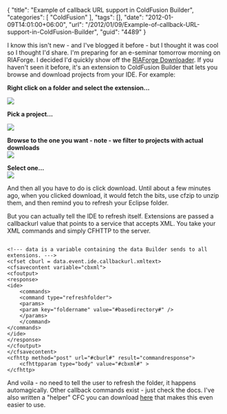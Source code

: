 {
	"title": "Example of callback URL support in ColdFusion Builder",
	"categories": [
		"ColdFusion"
	],
	"tags": [],
	"date": "2012-01-09T14:01:00+06:00",
	"url": "/2012/01/09/Example-of-callback-URL-support-in-ColdFusion-Builder",
	"guid": "4489"
}

I know this isn't new - and I've blogged it before - but I thought it was cool so I thought I'd share. I'm preparing for an e-seminar tomorrow morning on RIAForge. I decided I'd quickly show off the <a href="http://riaforgedownloader.riaforge.org/">RIAForge Downloader</a>. If you haven't seen it before, it's an extension to ColdFusion Builder that lets you browse and download projects from your IDE. For example:
<!--more-->
<p>

<b>Right click on a folder and select the extension...</b><br/>

<img src="http://static.raymondcamden.com/images/ScreenClip9.png" />

<p>

<b>Pick a project...</b><br/>

<img src="http://static.raymondcamden.com/images/ScreenClip10.png" />

<p>

<b>Browse to the one you want - note - we filter to projects with actual downloads</b><br/>
<img src="http://static.raymondcamden.com/images/ScreenClip11.png" />

<p>

<b>Select one...</b><br/>
<img src="http://static.raymondcamden.com/images/ScreenClip12.png" />

<p>

And then all you have to do is click download. Until about a few minutes ago, when you clicked download, it would fetch the bits, use cfzip to unzip them, and then remind you to refresh your Eclipse folder. 

<p>

But you can actually tell the IDE to refresh itself. Extensions are passed a callbackurl value that points to a service that accepts XML. You take your XML commands and simply CFHTTP to the server.

<p>

<code>
&lt;!--- data is a variable containing the data Builder sends to all extensions. ---&gt;
&lt;cfset cburl = data.event.ide.callbackurl.xmltext&gt;
&lt;cfsavecontent variable="cbxml"&gt;
&lt;cfoutput&gt;
&lt;response&gt;
&lt;ide&gt;
	&lt;commands&gt;
	&lt;command type="refreshfolder"&gt;
	&lt;params&gt;
	&lt;param key="foldername" value="#basedirectory#" /&gt;
	&lt;/params&gt;
	&lt;/command&gt;
&lt;/commands&gt;
&lt;/ide&gt;
&lt;/response&gt;
&lt;/cfoutput&gt;
&lt;/cfsavecontent&gt;
&lt;cfhttp method="post" url="#cburl#" result="commandresponse"&gt;
	&lt;cfhttpparam type="body" value="#cbxml#" &gt;
&lt;/cfhttp&gt;
</code>

<p>

And voila - no need to tell the user to refresh the folder, it happens automagically. Other callback commands exist - just check the docs. I've also written a "helper" CFC you can download <a href="http://builderhelper.riaforge.org/">here</a> that makes this even easier to use.